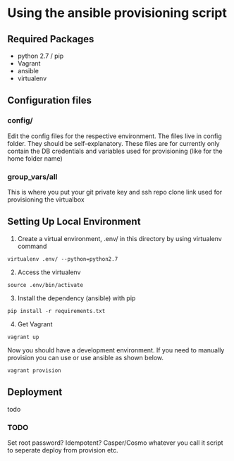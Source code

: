 Using the ansible provisioning script
=================================================

## Required Packages

* python 2.7 / pip
* Vagrant
* ansible
* virtualenv

## Configuration files

### config/
Edit the config files for the respective environment. The files live in config folder. They should be self-explanatory. These files are for currently only contain the DB credentials and variables used for provisioning (like for the home folder name)

### group_vars/all
This is where you put your git private key and ssh repo clone link used for provisioning the virtualbox



## Setting Up Local Environment
1. Create a virtual environment, .env/ in this directory by using virtualenv command
```
virtualenv .env/ --python=python2.7
```

2. Access the virtualenv
```
source .env/bin/activate
```

3. Install the dependency (ansible) with pip
```
pip install -r requirements.txt
```

4. Get Vagrant

```
vagrant up
```
Now you should have a development environment. If you need to manually provision you can use or use ansible as shown below.

```
vagrant provision
```

## Deployment

todo


### TODO

Set root password? Idempotent?
Casper/Cosmo whatever you call it script to seperate deploy from provision etc.
